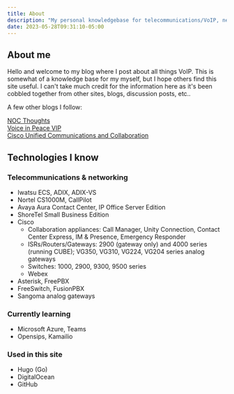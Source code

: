 ```yaml
---
title: About
description: "My personal knowledgebase for telecommunications/VoIP, networking, and Linux topics"
date: 2023-05-28T09:31:10-05:00
---
```

## About me
Hello and welcome to my blog where I post about all things VoIP. This is somewhat of a knowledge base for my myself, but I hope others find this site useful. I can't take much credit for the information here as it's been cobbled together from other sites, blogs, discussion posts, etc..

A few other blogs I follow:

[NOC Thoughts](https://nocthoughts.com/)  
[Voice in Peace VIP](https://melvinleejr.blogspot.com/)  
[Cisco Unified Communications and Collaboration](https://ciscouccollab.blogspot.com/)

## Technologies I know
### Telecommunications & networking
- Iwatsu ECS, ADIX, ADIX-VS
- Nortel CS1000M, CallPilot
- Avaya Aura Contact Center, IP Office Server Edition
- ShoreTel Small Business Edition
- Cisco
  - Collaboration appliances: Call Manager, Unity Connection, Contact Center Express, IM & Presence, Emergency Responder
  - ISRs/Routers/Gateways: 2900 (gateway only) and 4000 series (running CUBE); VG350, VG310, VG224, VG204 series analog gateways
  - Switches: 1000, 2900, 9300, 9500 series
  - Webex
- Asterisk, FreePBX
- FreeSwitch, FusionPBX
- Sangoma analog gateways

### Currently learning
- Microsoft Azure, Teams
- Opensips, Kamailio

### Used in this site
- Hugo (Go)
- DigitalOcean
- GitHub
